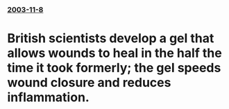 ### [2003-11-8](/news/2003/11/8/index.md)

#  British scientists develop a gel that allows wounds to heal in the half the time it took formerly; the gel speeds wound closure and reduces inflammation.



